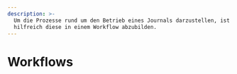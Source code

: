 ```yaml
---
description: >-
  Um die Prozesse rund um den Betrieb eines Journals darzustellen, ist es
  hilfreich diese in einem Workflow abzubilden.
---
```


# Workflows

